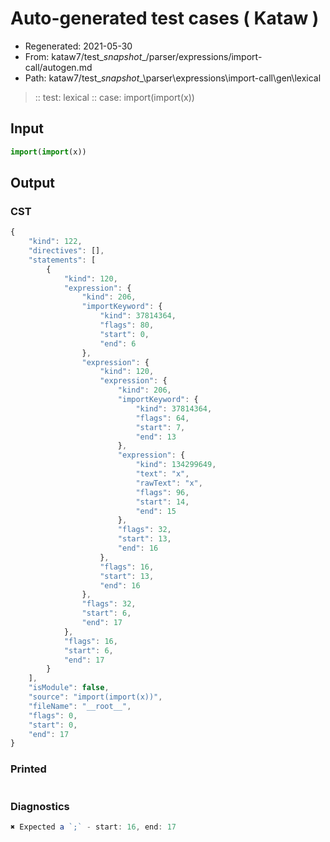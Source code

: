 # Auto-generated test cases ( Kataw )
- Regenerated: 2021-05-30
- From: kataw7/test\__snapshot__/parser/expressions/import-call/autogen.md
- Path: kataw7/test\__snapshot__\parser\expressions\import-call\gen\lexical
> :: test: lexical
> :: case: import(import(x))
## Input

`````js
import(import(x))
`````
## Output

### CST

```javascript
{
    "kind": 122,
    "directives": [],
    "statements": [
        {
            "kind": 120,
            "expression": {
                "kind": 206,
                "importKeyword": {
                    "kind": 37814364,
                    "flags": 80,
                    "start": 0,
                    "end": 6
                },
                "expression": {
                    "kind": 120,
                    "expression": {
                        "kind": 206,
                        "importKeyword": {
                            "kind": 37814364,
                            "flags": 64,
                            "start": 7,
                            "end": 13
                        },
                        "expression": {
                            "kind": 134299649,
                            "text": "x",
                            "rawText": "x",
                            "flags": 96,
                            "start": 14,
                            "end": 15
                        },
                        "flags": 32,
                        "start": 13,
                        "end": 16
                    },
                    "flags": 16,
                    "start": 13,
                    "end": 16
                },
                "flags": 32,
                "start": 6,
                "end": 17
            },
            "flags": 16,
            "start": 6,
            "end": 17
        }
    ],
    "isModule": false,
    "source": "import(import(x))",
    "fileName": "__root__",
    "flags": 0,
    "start": 0,
    "end": 17
}
```

### Printed

```javascript

```

### Diagnostics

```javascript
✖ Expected a `;` - start: 16, end: 17

```

